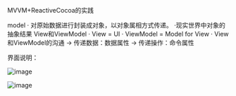 MVVM+ReactiveCocoa的实践

model
· 对原始数据进行封装成对象，以对象属相方式传递。
·现实世界中对象的抽象结果
View和ViewModel
· View = UI
· ViewModel = Model for View
· View和ViewModel的沟通
  → 传递数据：数据属性
  → 传递操作：命令属性


界面说明：

![image](https://github.com/xujinzhongxyx/MVVMReactiveCocoa/tree/master/MVVMReactiveCocoa/readmeImg/1.jpg) 

![image](https://github.com/xujinzhongxyx/MVVMReactiveCocoa/tree/master/MVVMReactiveCocoa/readmeImg/2.jpg) 
